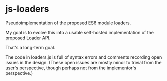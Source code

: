 # js-loaders

Pseudoimplementation of the proposed ES6 module loaders.

My goal is to evolve this into a usable self-hosted implementation of
the proposed Loader API.

That's a long-term goal.

The code in loaders.js is full of syntax errors and comments recording
open issues in the design. (These open issues are mostly minor to
trivial from the user's perspective, though perhaps not from the
implementor's perspective.)

